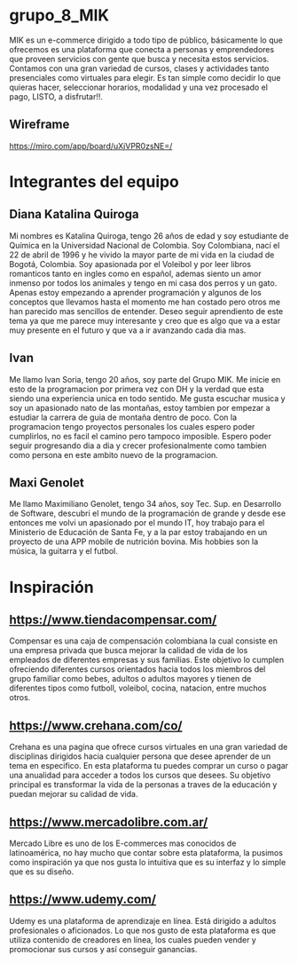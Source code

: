 # grupo_8_MIK

MIK es un e-commerce dirigido a todo tipo de público, básicamente lo que ofrecemos es una plataforma que conecta a personas y emprendedores que proveen servicios con gente que busca y necesita estos servicios. Contamos con una gran variedad de cursos, clases y actividades tanto presenciales como virtuales para elegir. Es tan simple como decidir lo que quieras hacer, seleccionar horarios, modalidad y una vez procesado el pago, LISTO, a disfrutar!!.

## Wireframe

https://miro.com/app/board/uXjVPR0zsNE=/

> > > > > > > > > > > > > > > > > > > > > > > > > > > > > > > > > > > > > > > > > > > > > > > > > > > > > > > > > > > >

# Integrantes del equipo

## Diana Katalina Quiroga

Mi nombres es Katalina Quiroga, tengo 26 años de edad y soy estudiante de Química en la Universidad Nacional de Colombia. Soy Colombiana, nací el 22 de abril de 1996 y he vivido la mayor parte de mi vida en la ciudad de Bogotá, Colombia. Soy apasionada por el Voleibol y por leer libros romanticos tanto en ingles como en español, ademas siento un amor inmenso por todos los animales y tengo en mi casa dos perros y un gato. Apenas estoy empezando a aprender programación y algunos de los conceptos que llevamos hasta el momento me han costado pero otros me han parecido mas sencillos de entender. Deseo seguir aprendiento de este tema ya que me parece muy interesante y creo que es algo que va a estar muy presente en el futuro y que va a ir avanzando cada dia mas.

## Ivan

Me llamo Ivan Soria, tengo 20 años, soy parte del Grupo MIK. Me inicie en esto de la programacion por primera vez con DH y la verdad que esta siendo una experiencia unica en todo sentido. Me gusta escuchar musica y soy un apasionado nato de las montañas, estoy tambien por empezar a estudiar la carrera de guia de montaña dentro de poco. Con la programacion tengo proyectos personales los cuales espero poder cumplirlos, no es facil el camino pero tampoco imposible. Espero poder seguir progresando dia a dia y crecer profesionalmente como tambien como persona en este ambito nuevo de la programacion.

## Maxi Genolet

Me llamo Maximiliano Genolet, tengo 34 años, soy Tec. Sup. en Desarrollo de Software, descubri el mundo de la programación de grande y desde ese entonces me volvi un apasionado por el mundo IT, hoy trabajo para el Ministerio de Educación de Santa Fe, y a la par estoy trabajando en un proyecto de una APP mobile de nutrición bovina. Mis hobbies son la música, la guitarra y el futbol.

# Inspiración

## https://www.tiendacompensar.com/

Compensar es una caja de compensación colombiana la cual consiste en una empresa privada que busca mejorar la calidad de vida de los empleados de diferentes empresas y sus familias. Este objetivo lo cumplen ofreciendo diferentes cursos orientados hacia todos los miembros del grupo familiar como bebes, adultos o adultos mayores y tienen de diferentes tipos como futboll, voleibol, cocina, natacion, entre muchos otros.

## https://www.crehana.com/co/

Crehana es una pagina que ofrece cursos virtuales en una gran variedad de disciplinas dirigidos hacia cualquier persona que desee aprender de un tema en especifico. En esta plataforma tu puedes comprar un curso o pagar una anualidad para acceder a todos los cursos que desees. Su objetivo principal es transformar la vida de la personas a traves de la educación y puedan mejorar su calidad de vida.

## https://www.mercadolibre.com.ar/

Mercado Libre es uno de los E-commerces mas conocidos de latinoamérica, no hay mucho que contar sobre esta plataforma, la pusimos como inspiración ya que nos gusta lo intuitiva que es su interfaz y lo simple que es su diseño.

## https://www.udemy.com/

Udemy es una plataforma de aprendizaje en línea. Está dirigido a adultos profesionales o aficionados. ​Lo que nos gusto de esta plataforma es que utiliza contenido de creadores en línea, los cuales pueden vender y promocionar sus cursos y así conseguir ganancias.

> > > > > > > > > > > > > > > > > > > > > > > > > > > > > > > > > > > > > > > > > > > > > > > > > > > > > > > > > > > >
